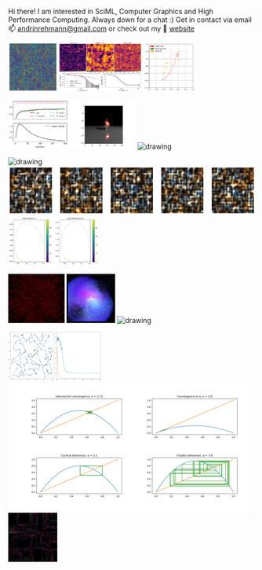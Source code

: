 Hi there! I am interested in SciML, Computer Graphics and High Performance Computing. Always down for a chat :)
Get in contact via email 📫 andrinrehmann@gmail.com or check out my 🌌 [website](https://andrinrehmann.ch)

<p float="left">
  <img src="https://raw.githubusercontent.com/andrinr/cosmax/refs/heads/main/data/fit.png" alt="drawing" height="100"/>
  <img src="https://github.com/andrinr/IC-prediction/blob/main/docs/img/eval_stats.jpg" alt="drawing" height="100"/>
  <img src="https://github.com/andrinr/pbdl/blob/main/img/trajectories_attractors.png" alt="drawing" height="100"/>
</p>


<p float="left">
  <img src="https://github.com/andrinr/gsn-link-sign-pred/blob/main/plots/forward.png" alt="drawing" height="100"/>
  <img src="https://github.com/andrinr/asim/blob/main/raytracing/teapot.png" alt="drawing" height="100"/>
  <img src="https://github.com/andrinr/evo/blob/main/thumb_2.gif" alt="drawing" height="100"/>
</p>


<p float="left">
  <img src="https://github.com/andrinr/villages/blob/main/villages.png" alt="drawing" height="100"/>
  <img src="https://github.com/andrinr/jax-image-autoencoder/blob/main/latent_space.png" alt="drawing" height="100"/>
  <img src="https://github.com/andrinr/jax-neural-ode/blob/main/img.png" alt="drawing" height="100"/>
</p>


<p float="left">
  <img src="https://github.com/andrinr/webgpu-noodles/blob/main/image.png" alt="drawing" height="100"/>
  <img src="https://github.com/andrinr/webgpu-particles/blob/main/img.png" alt="drawing" height="100"/>
  <img src="https://github.com/andrinr/motion-derivative/blob/main/imgs/particles.png" alt="drawing" heigth="100"/>
</p>


<p float="left">
  <img src="https://github.com/andrinr/uzh-sns/blob/master/TravelingSalesman/salesman.png" alt="drawing" height="100"/>
  <img src="https://github.com/andrinr/uzh-sns/blob/master/LogisticGrowth/behaviours.png" alt="drawing" heigth="100"/>
  <img src="https://github.com/andrinr/random-packing/blob/master/IMG/prev.png" alt="drawing" height="100"/>
</p>












